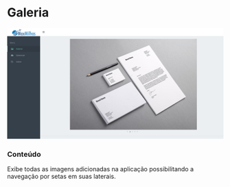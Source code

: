 # Galeria

![Galleria](images/img01.png)

### Conteúdo

Exibe todas as imagens adicionadas na aplicação possibilitando a navegação por setas em suas laterais.